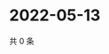 # 2022-05-13

共 0 条

<!-- BEGIN WEIBO -->
<!-- 最后更新时间 Fri May 13 2022 14:11:06 GMT+0800 (China Standard Time) -->

<!-- END WEIBO -->
